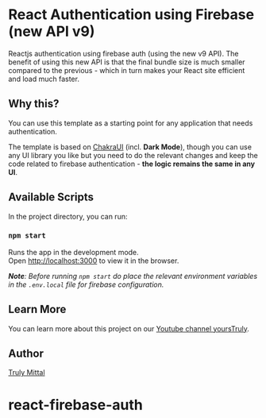 # React Authentication using Firebase (new API v9)

Reactjs authentication using firebase auth (using the new v9 API). The benefit of using this new API is that the final bundle size is much smaller compared to the previous - which in turn makes your React site efficient and load much faster.

## Why this?

You can use this template as a starting point for any application that needs authentication.

The template is based on [ChakraUI](https://chakra-ui.com/) (incl. **Dark Mode**), though you can use any UI library you like but you need to do the relevant changes and keep the code related to firebase authentication - **the logic remains the same in any UI**.

## Available Scripts

In the project directory, you can run:

### `npm start`

Runs the app in the development mode.\
Open [http://localhost:3000](http://localhost:3000) to view it in the browser.

_**Note**: Before running `npm start` do place the relevant environment variables in the `.env.local` file for firebase configuration._

## Learn More

You can learn more about this project on our [Youtube channel yoursTruly](https://youtube.com/c/yourstruly267).

## Author

[Truly Mittal](https://trulymittal.com)
# react-firebase-auth
